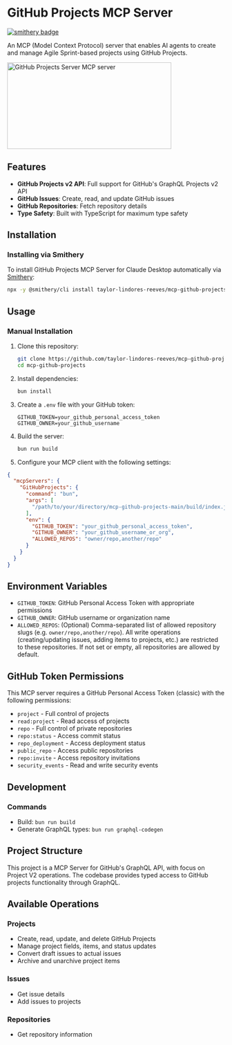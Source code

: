 # GitHub Projects MCP Server

[![smithery badge](https://smithery.ai/badge/mcp-github-projects)](https://smithery.ai/server/taylor-lindores-reeves/mcp-github-projects)

An MCP (Model Context Protocol) server that enables AI agents to create and manage Agile Sprint-based projects using GitHub Projects.

<a href="https://glama.ai/mcp/servers/86aw338aa5">
  <img width="380" height="200" src="https://glama.ai/mcp/servers/86aw338aa5/badge" alt="GitHub Projects Server MCP server" />
</a>

## Features

- **GitHub Projects v2 API**: Full support for GitHub's GraphQL Projects v2 API
- **GitHub Issues**: Create, read, and update GitHub issues
- **GitHub Repositories**: Fetch repository details
- **Type Safety**: Built with TypeScript for maximum type safety

## Installation

### Installing via Smithery

To install GitHub Projects MCP Server for Claude Desktop automatically via [Smithery](https://smithery.ai/server/taylor-lindores-reeves/mcp-github-projects):

```bash
npx -y @smithery/cli install taylor-lindores-reeves/mcp-github-projects --client claude
```

## Usage

### Manual Installation

1. Clone this repository:

   ```bash
   git clone https://github.com/taylor-lindores-reeves/mcp-github-projects.git
   cd mcp-github-projects
   ```

2. Install dependencies:

   ```bash
   bun install
   ```

3. Create a `.env` file with your GitHub token:

   ```
   GITHUB_TOKEN=your_github_personal_access_token
   GITHUB_OWNER=your_github_username
   ```

4. Build the server:

   ```bash
   bun run build
   ```

5. Configure your MCP client with the following settings:

```json
{
  "mcpServers": {
    "GitHubProjects": {
      "command": "bun",
      "args": [
        "/path/to/your/directory/mcp-github-projects-main/build/index.js"
      ],
      "env": {
        "GITHUB_TOKEN": "your_github_personal_access_token",
        "GITHUB_OWNER": "your_github_username_or_org",
        "ALLOWED_REPOS": "owner/repo,another/repo"
      }
    }
  }
}
```

## Environment Variables

- `GITHUB_TOKEN`: GitHub Personal Access Token with appropriate permissions
- `GITHUB_OWNER`: GitHub username or organization name
- `ALLOWED_REPOS`: (Optional) Comma-separated list of allowed repository slugs (e.g. `owner/repo,another/repo`). All write operations (creating/updating issues, adding items to projects, etc.) are restricted to these repositories. If not set or empty, all repositories are allowed by default.

## GitHub Token Permissions

This MCP server requires a GitHub Personal Access Token (classic) with the following permissions:

- `project` - Full control of projects
- `read:project` - Read access of projects
- `repo` - Full control of private repositories
- `repo:status` - Access commit status
- `repo_deployment` - Access deployment status
- `public_repo` - Access public repositories
- `repo:invite` - Access repository invitations
- `security_events` - Read and write security events

## Development

### Commands

- Build: `bun run build`
- Generate GraphQL types: `bun run graphql-codegen`

## Project Structure

This project is a MCP Server for GitHub's GraphQL API, with focus on Project V2 operations.
The codebase provides typed access to GitHub projects functionality through GraphQL.

## Available Operations

### Projects

- Create, read, update, and delete GitHub Projects
- Manage project fields, items, and status updates
- Convert draft issues to actual issues
- Archive and unarchive project items

### Issues

- Get issue details
- Add issues to projects

### Repositories

- Get repository information
